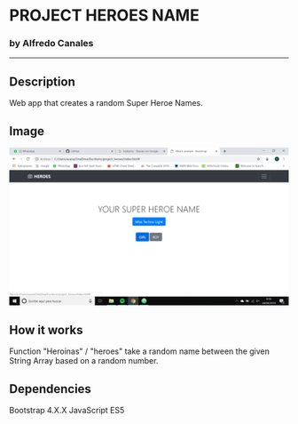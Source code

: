 # PROJECT HEROES NAME
### by Alfredo Canales
* * *
## Description
Web app that creates a random Super Heroe Names.
## Image
<img src="heroes_img.png"></img>
## How it works
Function "Heroinas" / "heroes" take a random name between the given String Array based
on a random number.

## Dependencies
Bootstrap 4.X.X
JavaScript ES5
